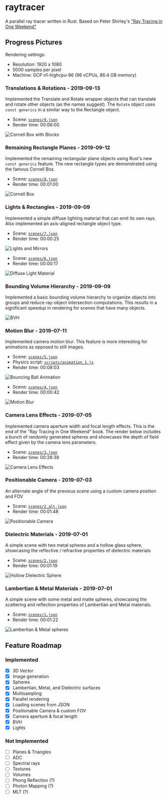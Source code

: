 # raytracer

A parallel ray tracer written in Rust. Based on Peter Shirley's ["Ray Tracing in One
Weekend"](http://www.realtimerendering.com/raytracing/Ray%20Tracing%20in%20a%20Weekend.pdf)

## Progress Pictures

Rendering settings:
- Resolution: 1920 x 1080
- 5000 samples per pixel
- Machine: GCP n1-highcpu-96 (96 vCPUs, 86.4 GB memory)

### Translations & Rotations - 2019-09-13
Implemented the Translate and Rotate wrapper objects that can translate and rotate
other objects (as the names suggest). The `Rotate` object uses `const generics` in a
similar way to the Rectangle object.
- Scene: [`scenes/9.json`](/scenes/9.json)
- Render time: 00:06:00

![](/img/cornell_with_blocks.png "Cornell Box with Blocks")

### Remaining Rectangle Planes - 2019-09-12
Implemented the remaining rectangular plane objects using Rust's new `const generics`
feature. The new rectangle types are demonstrated using the famous Cornell Box.
- Scene: [`scenes/8.json`](/scenes/8.json)
- Render time: 00:01:00

![](/img/cornell.png "Cornell Box")

### Lights & Rectangles - 2019-09-09
Implemented a simple diffuse lighting material that can emit its own rays. Also
implemented an axis-aligned rectangle object type.
- Scene: [`scenes/7.json`](/scenes/7.json)
- Render time: 00:00:25

![](/img/lights_2.png "Lights and Mirrors")

- Scene: [`scenes/6.json`](/scenes/6.json)
- Render time: 00:00:17

![](/img/spheres_6.png "Diffuse Light Material")

### Bounding Volume Hierarchy - 2019-09-09
Implemented a basic bounding volume hierarchy to organize objects into groups and reduce
ray-object intersection computations. This results in a significant speedup in rendering
for scenes that have many objects.

![](/img/spheres_3_bvh.png "BVH")

### Motion Blur - 2019-07-11
Implemented camera motion blur. This feature is more interesting for animations as
opposed to still images.
- Scene: [`scenes/5.json`](/scenes/5.json)
- Physics script: [`scripts/animation_1.js`](/scripts/animation_1.js)
- Render time: 00:08:03

![](/img/animation_1.gif "Bouncing Ball Animation")

- Scene: [`scenes/4.json`](/scenes/4.json)
- Render time: 00:00:42

![](/img/motion_blur.png "Motion Blur")

### Camera Lens Effects - 2019-07-05
Implemented camera aperture width and focal length effects. This is the end of the "Ray
Tracing in One Weekend" book. The render below includes a bunch of randomly generated
spheres and showcases the depth of field effect given by the camera lens parameters.
- Scene: [`scenes/3.json`](/scenes/3.json)
- Render time: 00:26:38

![](/img/spheres_3.png "Camera Lens Effects")

### Positionable Camera - 2019-07-03
An alternate angle of the previous scene using a custom camera position and FOV
- Scene: [`scenes/2_alt.json`](/scenes/2_alt.json)
- Render time: 00:01:48

![](/img/spheres_2_alt.png "Positionable Camera")

### Dielectric Materials - 2019-07-01
A simple scene with two metal spheres and a hollow glass sphere, showcasing the
reflective / refractive properties of dielectric materials
- Scene: [`scenes/2.json`](/scenes/2.json)
- Render time: 00:01:19

![](/img/spheres_2.png "Hollow Dielectric Sphere")

### Lambertian & Metal Materials - 2019-07-01
A simple scene with some metal and matte spheres, showcasing the scattering and
reflection properties of Lambertian and Metal materials.
- Scene: [`scenes/1.json`](/scenes/1.json)
- Render time: 00:01:22

![](/img/spheres.png "Lambertian & Metal spheres")

## Feature Roadmap

### Implemented
- [x] 3D Vector
- [x] Image generation
- [x] Spheres
- [x] Lambertian, Metal, and Dielectric surfaces
- [x] Multisampling
- [x] Parallel rendering
- [x] Loading scenes from JSON
- [x] Positionable Camera & custom FOV
- [x] Camera aperture & focal length
- [x] BVH
- [x] Lights

### Not Implemented
- [ ] Planes & Triangles
- [ ] ADC
- [ ] Spectral rays
- [ ] Textures
- [ ] Volumes
- [ ] Phong Reflection (?)
- [ ] Photon Mapping (?)
- [ ] MLT (?)
